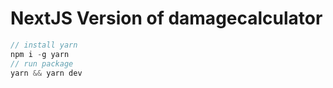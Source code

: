 # NextJS Version of damagecalculator

```js
// install yarn
npm i -g yarn
// run package
yarn && yarn dev
```
